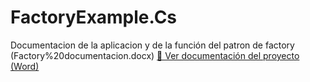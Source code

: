 # FactoryExample.Cs
Documentacion de la aplicacion y de la función del patron de factory (Factory%20documentacion.docx)
[📄 Ver documentación del proyecto (Word)](Factory%20documentacion.docx)
